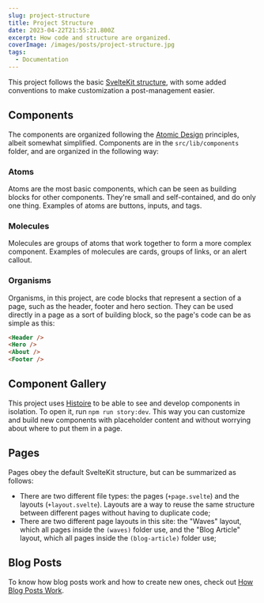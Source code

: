 ```yaml
---
slug: project-structure
title: Project Structure
date: 2023-04-22T21:55:21.800Z
excerpt: How code and structure are organized.
coverImage: /images/posts/project-structure.jpg
tags:
  - Documentation
---
```


<script>
  import CodeBlock from "$lib/components/molecules/CodeBlock.svelte";
</script>

This project follows the basic [SvelteKit structure](https://kit.svelte.dev/docs/project-structure), with some added conventions to make customization a post-management easier.

## Components

The components are organized following the [Atomic Design](https://medium.com/@WeAreMobile1st/atomic-design-getting-started-916bc81bad0e) principles, albeit somewhat simplified. Components are in the `src/lib/components` folder, and are organized in the following way:

### Atoms

Atoms are the most basic components, which can be seen as building blocks for other components. They're small and self-contained, and do only one thing. Examples of atoms are buttons, inputs, and tags.

### Molecules

Molecules are groups of atoms that work together to form a more complex component. Examples of molecules are cards, groups of links, or an alert callout.

### Organisms

Organisms, in this project, are code blocks that represent a section of a page, such as the header, footer and hero section. They can be used directly in a page as a sort of building block, so the page's code can be as simple as this:

<CodeBlock lang="html" filename="+page.svelte">

```html
<Header />
<Hero />
<About />
<Footer />
```

</CodeBlock>

## Component Gallery

This project uses [Histoire](https://histoire.dev) to be able to see and develop components in isolation. To open it, run `npm run story:dev`. This way you can customize and build new components with placeholder content and without worrying about where to put them in a page.

## Pages

Pages obey the default SvelteKit structure, but can be summarized as follows:

- There are two different file types: the pages (`+page.svelte`) and the layouts (`+layout.svelte`). Layouts are a way to reuse the same structure between different pages without having to duplicate code;
- There are two different page layouts in this site: the "Waves" layout, which all pages inside the `(waves)` folder use, and the "Blog Article" layout, which all pages inside the `(blog-article)` folder use;

## Blog Posts

To know how blog posts work and how to create new ones, check out [How Blog Posts Work](/blog-posts).